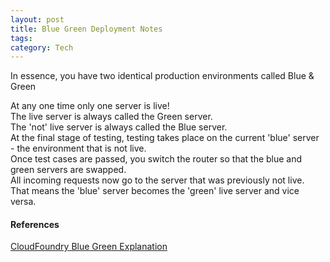 ```yaml
---
layout: post
title: Blue Green Deployment Notes
tags: 
category: Tech
---
```


In essence, you have two identical production environments called Blue & Green
 
At any one time only one server is live!  
The live server is always called the Green server.  
The 'not' live server is always called the Blue server.  
At the final stage of testing, testing takes place on the current 'blue' server - the environment that is not live.  
Once test cases are passed, you switch the router so that the blue and green servers are swapped.  
All incoming requests now go to the server that was previously not live.  
That means the 'blue' server becomes the 'green' live server and vice versa.   

#### References ####

[CloudFoundry Blue Green Explanation](https://docs.cloudfoundry.org/devguide/deploy-apps/blue-green.html)  
